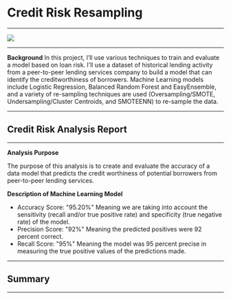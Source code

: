 # Credit Risk Resampling 

---

![](./Credit-Risk-Resampling/Resources/Loan.png)

---

**Background** In this project, I’ll use various techniques to train and evaluate a model based on loan risk. I’ll use a dataset of historical lending activity from a peer-to-peer lending services company to build a model that can identify the creditworthiness of borrowers.
Machine Learning models include Logistic Regression, Balanced Random Forest and EasyEnsemble, and a variety of re-sampling techniques are used (Oversampling/SMOTE, Undersampling/Cluster Centroids, and SMOTEENN) to re-sample the data.

---

## Credit Risk Analysis Report

---

**Analysis Purpose**

The purpose of this analysis is to create and evaluate the accuracy of a data model that predicts the credit worthiness of potential borrowers from peer-to-peer lending services.  

**Description of Machine Learning Model**

- Accuracy Score: "95.20%" Meaning we are taking into account the sensitivity (recall and/or true positive rate) and specificity (true negative rate) of the model. 
- Precision Score: "92%" Meaning the predicted positives were 92 percent correct.
- Recall Score: "95%" Meaning the model was 95 percent precise in measuring the true positive values of the predictions made.

---

## Summary 

---


